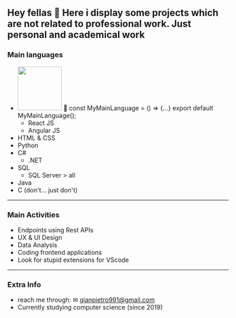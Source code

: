 ## Hey fellas 👋 Here i display some projects which are not related to professional work. Just personal and academical work

### Main languages
* <img src="https://github.com/Gianmbraga/Gianmbraga/assets/125613344/1dfff505-ad5d-4873-8d30-7597b16e7d86/200x150" width="100" height="100"> 📍 const MyMainLanguage = () => {...} export default MyMainLanguage();
  * React JS
  * Angular JS
* HTML & CSS
* Python
* C#
  * .NET
* SQL
  * SQL Server > all
* Java
* C (don't... just don't)
  
- - - -

### Main Activities

* Endpoints using Rest APIs
* UX & UI Design
* Data Analysis
* Coding frontend applications
* Look for stupid extensions for VScode
  
- - - -

### Extra Info

* reach me through: ✉ gianpietro991@gmail.com
* Currently studying computer science (since 2019)

<!--
**Gianmbraga/Gianmbraga** is a ✨ _special_ ✨ repository because its `README.md` (this file) appears on your GitHub profile.

Here are some ideas to get you started:

- 🔭 I’m currently working on ...
- 🌱 I’m currently learning ...
- 👯 I’m looking to collaborate on ...
- 🤔 I’m looking for help with ...
- 💬 Ask me about ...
- 📫 How to reach me: ...
- 😄 Pronouns: ...
- ⚡ Fun fact: ...
-->
